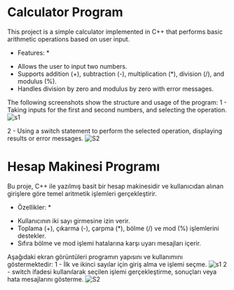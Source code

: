 # Calculator Program
This project is a simple calculator implemented in C++ that performs basic arithmetic operations based on user input.

* Features: *
- Allows the user to input two numbers.
- Supports addition (+), subtraction (-), multiplication (*), division (/), and modulus (%).
- Handles division by zero and modulus by zero with error messages.

The following screenshots show the structure and usage of the program:
1 - Taking inputs for the first and second numbers, and selecting the operation.
![s1](https://github.com/user-attachments/assets/13a0d6ff-6972-4d7f-bb4b-c6b1a0ecaa7c)

2 - Using a switch statement to perform the selected operation, displaying results or error messages.
![S2](https://github.com/user-attachments/assets/cdd9caf5-a53c-4171-b3dc-7866fe535e50)


# Hesap Makinesi Programı
Bu proje, C++ ile yazılmış basit bir hesap makinesidir ve kullanıcıdan alınan girişlere göre temel aritmetik işlemleri gerçekleştirir.

* Özellikler: *
- Kullanıcının iki sayı girmesine izin verir.
- Toplama (+), çıkarma (-), çarpma (*), bölme (/) ve mod (%) işlemlerini destekler.
- Sıfıra bölme ve mod işlemi hatalarına karşı uyarı mesajları içerir.

Aşağıdaki ekran görüntüleri programın yapısını ve kullanımını göstermektedir:
1 - İlk ve ikinci sayılar için giriş alma ve işlemi seçme.
![s1](https://github.com/user-attachments/assets/13a0d6ff-6972-4d7f-bb4b-c6b1a0ecaa7c)
2 - switch ifadesi kullanılarak seçilen işlemi gerçekleştirme, sonuçları veya hata mesajlarını gösterme.
![S2](https://github.com/user-attachments/assets/cdd9caf5-a53c-4171-b3dc-7866fe535e50)

